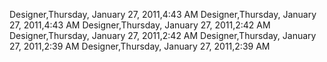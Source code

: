 ﻿Designer,Thursday, January 27, 2011,4:43 AMDesigner,Thursday, January 27, 2011,4:43 AMDesigner,Thursday, January 27, 2011,2:42 AMDesigner,Thursday, January 27, 2011,2:42 AMDesigner,Thursday, January 27, 2011,2:39 AMDesigner,Thursday, January 27, 2011,2:39 AM